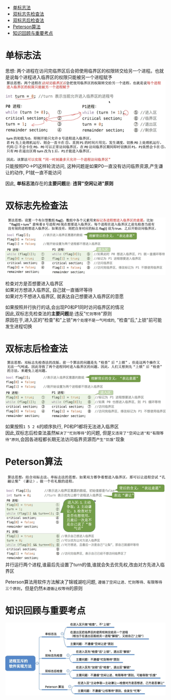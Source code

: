 - [单标志法](#单标志法)
- [双标志先检查法](#双标志先检查法)
- [双标志后检查法](#双标志后检查法)
- [Peterson算法](#peterson算法)
- [知识回顾与重要考点](#知识回顾与重要考点)

# 单标志法
思想: 两个进程在访问完临界区后会把使用临界区的权限转交给另一个进程。也就是说每个进程进入临界区的权限只能被另一个进程赋予
<img src="img/../../img/单标志法.png">
只能按照P0->P1这样轮流访问, 这种问题是如果P0一直没有访问临界资源,产生谦让的动作, P1就一直不能访问

因此, **单标志法**存在的**主要问题**是: **违背"空闲让进"原则**
# 双标志先检查法
<img src="img/../../img/双标志先检查法代码.png">

检查对方是否想要进入临界区\
如果对方想进入临界区, 自己就一直循环等待\
如果对方不想进入临界区, 就表达自己想要进入临界区的意愿

如果按照并行执行的话,会出现P0和P1同时访问临界区的情况\
因此,双标志先检查法的**主要问题**是:违反"`忙则等待`"原则\
原因在于,进入区的"检查"和"上锁"`两个处理不是一气呵成的`, "检查"后,"上锁"前可能发生进程切换

# 双标志后检查法
<img src="img/../../img/双标志后检查法算法思想.png">

如果按照`1 5 2 6`的顺序执行, P0和P1都将无法进入临界区\
因此,双标志后检查法虽然`解决了"忙则等待"`的问题, 但是`又违背了"空闲让进"和"有限等待"原则`,会因各进程都长期无法访问临界资源而`产生"饥饿"`现象

# Peterson算法
<img src="img/../../img/Peterson算法思想.png">
并行运行两个进程,谁最后先设置了turn的值,谁就会失去优先权,改由对方先进入临界区

Peterson算法用软件方法解决了锦城湖吃问题, `遵循了空闲让进、忙则等待、有限等待三个原则`，但是仍然`未遵循让权等待`的原则

# 知识回顾与重要考点
<img src="img/../../img/进程互斥的软件实现方法.png">